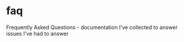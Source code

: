 faq
===

Frequently Asked Questions - documentation I've collected to answer issues I've had to answer